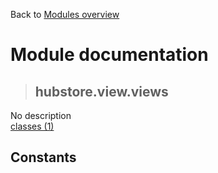 Back to [Modules overview](https://github.com/pyrustic/hubstore/blob/master/docs/modules/README.md)
  
# Module documentation
>## hubstore.view.views
No description
<br>
[classes (1)](https://github.com/pyrustic/hubstore/blob/master/docs/modules/content/hubstore.view.views/classes.md)


## Constants
```python

```

